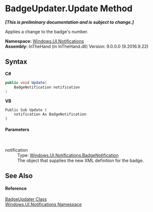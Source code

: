 # BadgeUpdater.Update Method 
 _**\[This is preliminary documentation and is subject to change.\]**_

Applies a change to the badge's number.

**Namespace:**&nbsp;<a href="N_Windows_UI_Notifications">Windows.UI.Notifications</a><br />**Assembly:**&nbsp;InTheHand (in InTheHand.dll) Version: 9.0.0.0 (9.2016.9.22)

## Syntax

**C#**<br />
``` C#
public void Update(
	BadgeNotification notification
)
```

**VB**<br />
``` VB
Public Sub Update ( 
	notification As BadgeNotification
)
```


#### Parameters
&nbsp;<dl><dt>notification</dt><dd>Type: <a href="T_Windows_UI_Notifications_BadgeNotification">Windows.UI.Notifications.BadgeNotification</a><br />The object that supplies the new XML definition for the badge.</dd></dl>

## See Also


#### Reference
<a href="T_Windows_UI_Notifications_BadgeUpdater">BadgeUpdater Class</a><br /><a href="N_Windows_UI_Notifications">Windows.UI.Notifications Namespace</a><br />